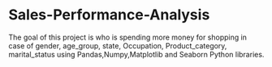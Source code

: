 # Sales-Performance-Analysis
The goal of this project is who is spending more money for shopping in case of gender, age_group, state, Occupation, Product_category, marital_status using Pandas,Numpy,Matplotlib and Seaborn Python  libraries.
